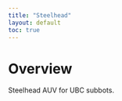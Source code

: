 ```yaml
---
title: "Steelhead"     
layout: default          
toc: true                    
---
```



# Overview

Steelhead AUV for UBC subbots.
